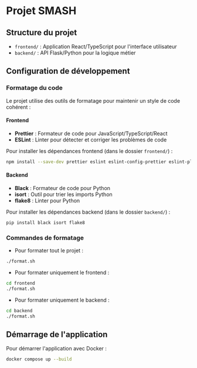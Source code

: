 # Projet SMASH

## Structure du projet

- `frontend/` : Application React/TypeScript pour l'interface utilisateur
- `backend/` : API Flask/Python pour la logique métier

## Configuration de développement

### Formatage du code

Le projet utilise des outils de formatage pour maintenir un style de code cohérent :

#### Frontend

- **Prettier** : Formateur de code pour JavaScript/TypeScript/React
- **ESLint** : Linter pour détecter et corriger les problèmes de code

Pour installer les dépendances frontend (dans le dossier `frontend/`) :

```bash
npm install --save-dev prettier eslint eslint-config-prettier eslint-plugin-prettier
```

#### Backend

- **Black** : Formateur de code pour Python
- **isort** : Outil pour trier les imports Python
- **flake8** : Linter pour Python

Pour installer les dépendances backend (dans le dossier `backend/`) :

```bash
pip install black isort flake8
```

### Commandes de formatage

- Pour formater tout le projet :

```bash
./format.sh
```

- Pour formater uniquement le frontend :

```bash
cd frontend
./format.sh
```

- Pour formater uniquement le backend :

```bash
cd backend
./format.sh
```

## Démarrage de l'application

Pour démarrer l'application avec Docker :

```bash
docker compose up --build
```
